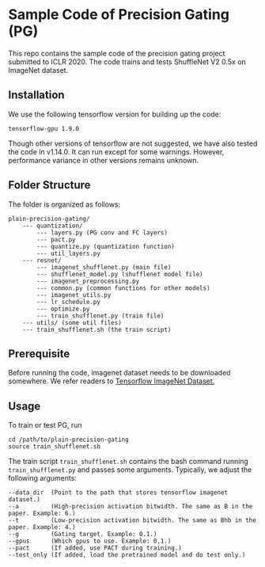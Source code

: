 # Sample Code of Precision Gating (PG)

This repo contains the sample code of the precision gating project submitted to ICLR 2020. The code trains and tests ShuffleNet V2 0.5x on ImageNet dataset.

## Installation

We use the following tensorflow version for building up the code:

```
tensorflow-gpu 1.9.0
```

Though other versions of tensorflow are not suggested, we have also tested the code in v1.14.0. It can run except for some warnings. However, performance variance in other versions remains unknown.

## Folder Structure

The folder is organized as follows:

```
plain-precision-gating/
    --- quantization/
        --- layers.py (PG conv and FC layers)
        --- pact.py
        --- quantize.py (quantization function)
        --- util_layers.py
    --- resnet/
        --- imagenet_shufflenet.py (main file)
        --- shufflenet_model.py (shufflenet model file)
        --- imagenet_preprocessing.py
        --- common.py (common functions for other models)
        --- imagenet_utils.py
        --- lr_schedule.py
        --- optimize.py
        --- train_shufflenet.py (train file)
    --- utils/ (some util files)
    --- train_shufflenet.sh (the train script)
```

## Prerequisite

Before running the code, imagenet dataset needs to be downloaded somewhere. We refer readers to 
[Tensorflow ImageNet Dataset.](https://www.tensorflow.org/datasets/catalog/imagenet2012)

## Usage

To train or test PG, run

```
cd /path/to/plain-precision-gating
source train_shufflenet.sh
```

The train script ```train_shufflenet.sh``` contains the bash command running ```train_shufflenet.py``` and passes some arguments. Typically, we adjust the following arguments:

```
--data_dir  (Point to the path that stores tensorflow imagenet dataset.)
--a         (High-precision activation bitwidth. The same as B in the paper. Example: 6.)
--t         (Low-precision activation bitwidth. The same as Bhb in the paper. Example: 4.)
--g         (Gating target. Example: 0.1.)
--gpus      (Which gpus to use. Example: 0,1.)
--pact      (If added, use PACT during training.)
--test_only (If added, load the pretrained model and do test only.)
```